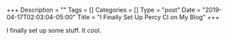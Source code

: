 +++
Description = ""
Tags = []
Categories = []
Type = "post"
Date = "2019-04-17T02:03:04-05:00"
Title = "I Finally Set Up Percy CI on My Blog"
+++

I finally set up some stuff. It cool.